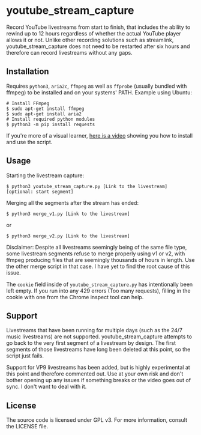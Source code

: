 # youtube_stream_capture
Record YouTube livestreams from start to finish, that includes the ability to rewind up to 12 hours regardless of whether the actual YouTube player allows it or not. Unlike other recording solutions such as streamlink, youtube_stream_capture does not need to be restarted after six hours and therefore can record livestreams without any gaps.

## Installation
Requires `python3`, `aria2c`, `ffmpeg` as well as `ffprobe` (usually bundled with ffmpeg) to be installed and on your systems' PATH.
Example using Ubuntu:
```
# Install FFmpeg
$ sudo apt-get install ffmpeg
$ sudo apt-get install aria2
# Install required python modules
$ python3 -m pip install requests
```

If you're more of a visual learner, [here is a video](https://www.youtube.com/watch?v=vsLhLB7-LV0) showing you how to install and use the script.

## Usage
Starting the livestream capture:
```
$ python3 youtube_stream_capture.py [Link to the livestream] [optional: start segment]
```

Merging all the segments after the stream has ended:
```
$ python3 merge_v1.py [Link to the livestream]
```
or 
```
$ python3 merge_v2.py [Link to the livestream]
```
Disclaimer: Despite all livestreams seemingly being of the same file type, some livestream segments refuse to merge properly using v1 or v2, with ffmpeg producing files that are seemingly thousands of hours in length. Use the other merge script in that case. I have yet to find the root cause of this issue.

The `cookie` field inside of `youtube_stream_capture.py` has intentionally been left empty. If you run into any 429 errors (Too many requests), filling in the cookie with one from the Chrome inspect tool can help.

## Support
Livestreams that have been running for multiple days (such as the 24/7 music livestreams) are not supported. youtube_stream_capture attempts to go back to the very first segment of a livestream by design. The first segments of those livestreams have long been deleted at this point, so the script just fails.

Support for VP9 livestreams has been added, but is highly experimental at this point and therefore commented out. Use at your own risk and don't bother opening up any issues if something breaks or the video goes out of sync. I don't want to deal with it.

## License
The source code is licensed under GPL v3. For more information, consult the LICENSE file.

